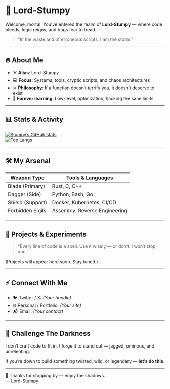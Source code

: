 <!--
  ┏━━━━━━━━━━━━━━━━━━━━━━━━━━━━━━━━━━━━━━━━━━━━┓
  ┃      Welcome to the Dark Side of Code      ┃
  ┗━━━━━━━━━━━━━━━━━━━━━━━━━━━━━━━━━━━━━━━━━━━━┛
-->

# 👑 Lord-Stumpy

Welcome, mortal. You’ve entered the realm of **Lord-Stumpy** — where code bleeds, logic reigns, and bugs fear to tread.

> “In the wasteland of erroneous scripts, I am the storm.”  

---

## 🔥 About Me

- ☠️ **Alias**: Lord-Stumpy  
- 💻 **Focus**: Systems, tools, cryptic scripts, and chaos architectures  
- ⚔️ **Philosophy**: If a function doesn’t terrify you, it doesn’t deserve to exist  
- 🧠 **Forever learning**: Low-level, optimization, hacking the sane limits  

---

## 📊 Stats & Activity

<!-- GitHub metrics / stats cards -->
[![Stumpy’s GitHub stats](https://github-readme-stats.vercel.app/api?username=Lord-Stumpy&show_icons=true&theme=dark)](https://github.com/Lord-Stumpy)  
[![Top Langs](https://github-readme-stats.vercel.app/api/top-langs/?username=Lord-Stumpy&layout=compact&theme=dark)](https://github.com/Lord-Stumpy)

---

## 🛠️ My Arsenal

| Weapon Type        | Tools & Languages                 |
|--------------------|-----------------------------------|
| Blade (Primary)    | Rust, C, C++                       |
| Dagger (Side)      | Python, Bash, Go                   |
| Shield (Support)   | Docker, Kubernetes, CI/CD          |
| Forbidden Sigils   | Assembly, Reverse Engineering      |

---

## 🚀 Projects & Experiments

> “Every line of code is a spell. Use it wisely — or don’t. I won’t stop you.”

(Projects will appear here soon. Stay tuned.)

---

## ⚡ Connect With Me

- 🐦 Twitter / X: *(Your handle)*  
- 🌐 Personal / Portfolio: *(Your site)*  
- 📬 Email: *(Your contact)*  

---

## 🧪 Challenge The Darkness

I don’t craft code to fit in. I forge it to stand out — jagged, ominous, and unrelenting.  

If you’re down to build something twisted, wild, or legendary — **let’s do this**.

---

👋 Thanks for stopping by — enjoy the shadows.  
— Lord-Stumpy  


